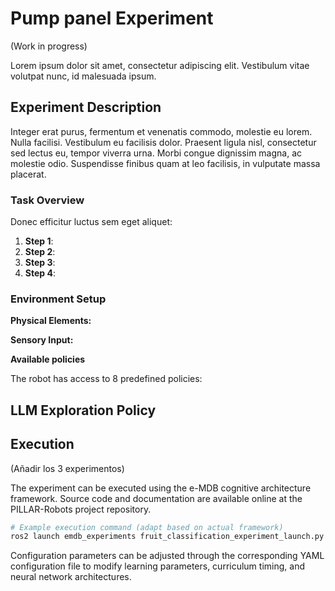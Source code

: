 # Pump panel Experiment
(Work in progress)

Lorem ipsum dolor sit amet, consectetur adipiscing elit. Vestibulum vitae volutpat nunc, id malesuada ipsum. 

<!-- <div style="width:100%; margin:auto; text-align:center;">

![TIAGo robot experimental setup](images/ExperimentalSetup.jpeg)

*TIAGo robot experimental setup*
</div> -->

## Experiment Description

Integer erat purus, fermentum et venenatis commodo, molestie eu lorem. Nulla facilisi. Vestibulum eu facilisis dolor. Praesent ligula nisl, consectetur sed lectus eu, tempor viverra urna. Morbi congue dignissim magna, ac molestie odio. Suspendisse finibus quam at leo facilisis, in vulputate massa placerat.

### Task Overview

Donec efficitur luctus sem eget aliquet:

1. **Step 1**: 
2. **Step 2**: 
3. **Step 3**: 
4. **Step 4**: 

### Environment Setup

**Physical Elements:**


**Sensory Input:**



**Available policies**

The robot has access to 8 predefined policies:


## LLM Exploration Policy



## Execution

(Añadir los 3 experimentos)

The experiment can be executed using the e-MDB cognitive architecture framework. Source code and documentation are available online at the PILLAR-Robots project repository.

```bash
# Example execution command (adapt based on actual framework)
ros2 launch emdb_experiments fruit_classification_experiment_launch.py
```

Configuration parameters can be adjusted through the corresponding YAML configuration file to modify learning parameters, curriculum timing, and neural network architectures.